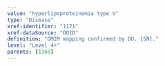 ```yaml
---
value: "hyperlipoproteinemia type V"
type: "Disease"
xref-identifier: "1171"
xref-dataSource: "DOID"
definition: "OMIM mapping confirmed by DO. [SN]."
level: "Level 4+"
parents: [1168]
---
```

